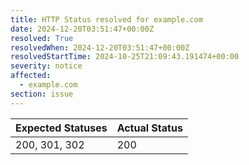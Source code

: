 ```yaml
---
title: HTTP Status resolved for example.com
date: 2024-12-20T03:51:47+00:00Z
resolved: True
resolvedWhen: 2024-12-20T03:51:47+00:00Z
resolvedStartTime: 2024-10-25T21:09:43.191474+00:00
severity: notice
affected:
  - example.com
section: issue
---
```


| Expected Statuses | Actual Status  |
|-------------------|----------------|
| 200, 301, 302 | 200 |
